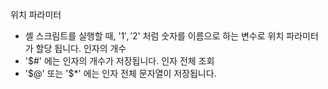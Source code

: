 위치 파라미터
- 셸 스크림트를 실행할 때, '$1', '$2' 처럼 숫자를 이름으로 하는 변수로 위치 파라미터가 할당 됩니다.
인자의 개수
- '$#' 에는 인자의 개수가 저장됩니다.
인자 전체 조회
- '\$@' 또는 '$\*' 에는 인자 전체 문자열이 저장됩니다.
